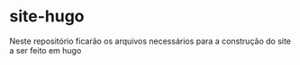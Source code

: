 # site-hugo

Neste repositório ficarão os arquivos necessários para a construção do site a ser feito em hugo
